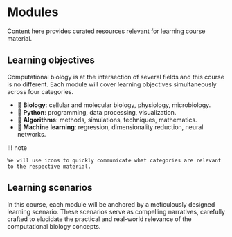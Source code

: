 # Modules

Content here provides curated resources relevant for learning course material.

## Learning objectives

Computational biology is at the intersection of several fields and this course is no different.
Each module will cover learning objectives simultaneously across four categories.

-   🧫 **Biology**: cellular and molecular biology, physiology, microbiology.
-   🐍 **Python**: programming, data processing, visualization.
-   🧮 **Algorithms**: methods, simulations, techniques, mathematics.
-   🤖 **Machine learning**: regression, dimensionality reduction, neural networks.

!!! note

    We will use icons to quickly communicate what categories are relevant to the respective material.

## Learning scenarios

In this course, each module will be anchored by a meticulously designed learning scenario.
These scenarios serve as compelling narratives, carefully crafted to elucidate the practical and real-world relevance of the computational biology concepts.
